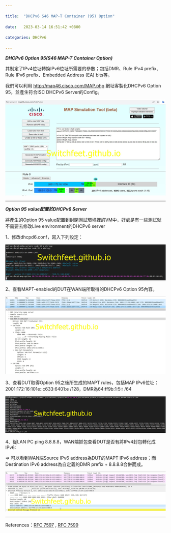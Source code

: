 ```yaml
---

title:  "DHCPv6 S46 MAP-T Container (95) Option"

date:   2023-03-14 16:51:42 +0800

categories: DHCPv6

---
```

 ***DHCPv6 Option 95(S46 MAP-T Container Option)*** 

其制定了IPv4位址轉換IPv6位址所需要的參數；包括DMR、Rule IPv4 prefix、Rule IPv6 prefix、Embedded Address (EA) bits等。

我們可以利用 http://map46.cisco.com/MAP.php 網址客製化DHCPv6 Option 95，並產生符合ISC DHCPv6 Server的Config。

![dhcp6.option95](/assets/images/dhcpv6_option95/output/dhcp6.option95-cisco.jpg)

---
 ***Option 95 value配置於DHCPv6 Server***

將產生的Option 95 value配置到封閉測試環境裡的VM中，好處是有一些測試就不需要去修改Live environment的DHCPv6 server

1、修改dhcpd6.conf，寫入下列設定：

![dhcp6.option95](/assets/images/dhcpv6_option95/output/dhcp6.option95-isc.jpg)

2、查看MAPT-enabled的DUT在WAN端所取得的DHCPv6 Option 95內容。

![dhcp6.option95](/assets/images/dhcpv6_option95/output/dhcp6.option95-WAN.jpg)

3、查看DUT取得Option 95之後所生成的MAPT rules，包括MAP IPv6位址：2001:172:16:101e::c633:6401:e /128，DMR為64:ff9b:1:5:: /64

![dhcp6.option95](/assets/images/dhcpv6_option95/output/dhcp6.option95-dut.jpg)

4、從LAN PC ping 8.8.8.8，WAN端抓包查看DUT是否有將IPv4封包轉化成IPv6:

=> 可以看到WAN端Source IPv6 address為DUT的MAPT IPv6 address；而Destination IPv6 address為自定義的DMR prefix + 8.8.8.8合併而成。

![dhcp6.option95](/assets/images/dhcpv6_option95/output/dhcp6.option95-mapt.jpg)

---

References：[RFC 7597](https://www.rfc-editor.org/rfc/rfc7597.html) , [RFC 7599](https://www.rfc-editor.org/rfc/rfc7599.html)
